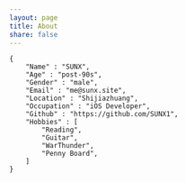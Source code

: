 ```yaml
---
layout: page
title: About
share: false
---
```


    {
        "Name" : "SUNX",
        "Age" : "post-90s",
        "Gender" : "male",
        "Email" : "me@sunx.site",
        "Location" : "Shijiazhuang",
        "Occupation" : "iOS Developer",
        "Github" : "https://github.com/SUNX1",
        "Hobbies" : [
            "Reading",
            "Guitar",
            "WarThunder",
            "Penny Board",
        ]
    }

